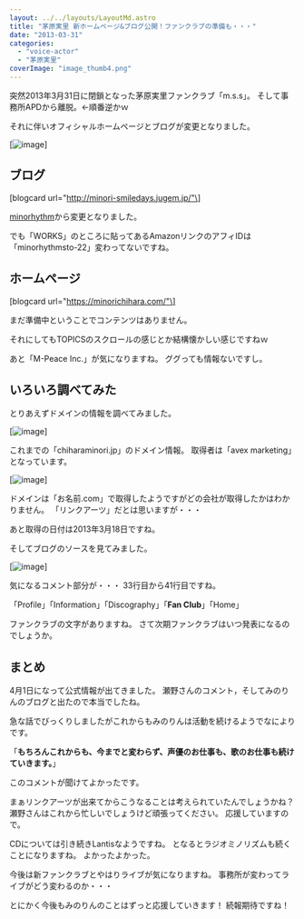 ```yaml
---
layout: ../../layouts/LayoutMd.astro
title: "茅原実里 新ホームページ&ブログ公開！ファンクラブの準備も・・・"
date: "2013-03-31"
categories: 
  - "voice-actor"
  - "茅原実里"
coverImage: "image_thumb4.png"
---
```


突然2013年3月31日に閉鎖となった茅原実里ファンクラブ「m.s.s」。 そして事務所APDから離脱。←順番逆かｗ

それに伴いオフィシャルホームページとブログが変更となりました。

[![image](/archive/images/image_thumb.png "image")]

## ブログ

\[blogcard url="http://minori-smiledays.jugem.jp/"\]

[minorhythm](http://minorhythm.jugem.jp/)から変更となりました。

でも「WORKS」のところに貼ってあるAmazonリンクのアフィIDは「minorhythmsto-22」変わってないですね。

## ホームページ

\[blogcard url="https://minorichihara.com/"\]

まだ準備中ということでコンテンツはありません。

それにしてもTOPICSのスクロールの感じとか結構懐かしい感じですねｗ

あと「M-Peace Inc.」が気になりますね。 ググっても情報ないですし。

## いろいろ調べてみた

とりあえずドメインの情報を調べてみました。

[![image](/archive/images/image_thumb1.png "image")]

これまでの「chiharaminori.jp」のドメイン情報。 取得者は「avex marketing」となっています。

[![image](/archive/images/image_thumb2.png "image")]

ドメインは「お名前.com」で取得したようですがどの会社が取得したかはわかりません。 「リンクアーツ」だとは思いますが・・・

あと取得の日付は2013年3月18日ですね。

そしてブログのソースを見てみました。

[![image](/archive/images/image_thumb3.png "image")]

気になるコメント部分が・・・ 33行目から41行目ですね。

「Profile」「Information」「Discography」「**Fan Club**」「Home」

ファンクラブの文字がありますね。 さて次期ファンクラブはいつ発表になるのでしょうか。

## まとめ

4月1日になって公式情報が出てきました。 瀬野さんのコメント，そしてみのりんのブログと出たので本当でしたね。

急な話でびっくりしましたがこれからもみのりんは活動を続けるようでなによりです。

「**もちろんこれからも、今までと変わらず、声優のお仕事も、歌のお仕事も続けていきます。**」

このコメントが聞けてよかったです。

まぁリンクアーツが出来てからこうなることは考えられていたんでしょうかね？ 瀬野さんはこれから忙しいでしょうけど頑張ってください。 応援していますので。

CDについては引き続きLantisなようですね。 となるとラジオミノリズムも続くことになりますね。 よかったよかった。

今後は新ファンクラブとやはりライブが気になりますね。 事務所が変わってライブがどう変わるのか・・・

とにかく今後もみのりんのことはずっと応援していきます！ 続報期待ですね！
